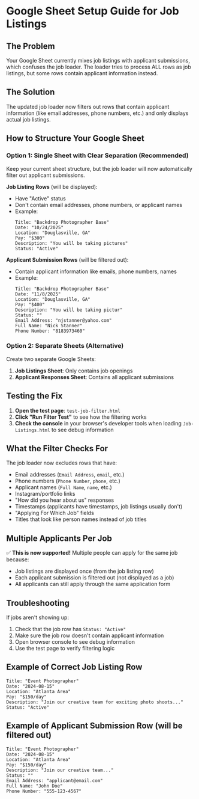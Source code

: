# Google Sheet Setup Guide for Job Listings

## The Problem
Your Google Sheet currently mixes job listings with applicant submissions, which confuses the job loader. The loader tries to process ALL rows as job listings, but some rows contain applicant information instead.

## The Solution
The updated job loader now filters out rows that contain applicant information (like email addresses, phone numbers, etc.) and only displays actual job listings.

## How to Structure Your Google Sheet

### Option 1: Single Sheet with Clear Separation (Recommended)
Keep your current sheet structure, but the job loader will now automatically filter out applicant submissions.

**Job Listing Rows** (will be displayed):
- Have "Active" status
- Don't contain email addresses, phone numbers, or applicant names
- Example:
  ```
  Title: "Backdrop Photographer Base"
  Date: "10/24/2025"
  Location: "Douglasville, GA"
  Pay: "$300"
  Description: "You will be taking pictures"
  Status: "Active"
  ```

**Applicant Submission Rows** (will be filtered out):
- Contain applicant information like emails, phone numbers, names
- Example:
  ```
  Title: "Backdrop Photographer Base"
  Date: "11/8/2025"
  Location: "Douglasville, GA"
  Pay: "$400"
  Description: "You will be taking pictur"
  Status: ""
  Email Address: "njstanner@yahoo.com"
  Full Name: "Nick Stanner"
  Phone Number: "8183973460"
  ```

### Option 2: Separate Sheets (Alternative)
Create two separate Google Sheets:
1. **Job Listings Sheet**: Only contains job openings
2. **Applicant Responses Sheet**: Contains all applicant submissions

## Testing the Fix

1. **Open the test page**: `test-job-filter.html`
2. **Click "Run Filter Test"** to see how the filtering works
3. **Check the console** in your browser's developer tools when loading `Job-Listings.html` to see debug information

## What the Filter Checks For

The job loader now excludes rows that have:
- Email addresses (`Email Address`, `email`, etc.)
- Phone numbers (`Phone Number`, `phone`, etc.)
- Applicant names (`Full Name`, `name`, etc.)
- Instagram/portfolio links
- "How did you hear about us" responses
- Timestamps (applicants have timestamps, job listings usually don't)
- "Applying For Which Job" fields
- Titles that look like person names instead of job titles

## Multiple Applicants Per Job

✅ **This is now supported!** Multiple people can apply for the same job because:
- Job listings are displayed once (from the job listing row)
- Each applicant submission is filtered out (not displayed as a job)
- All applicants can still apply through the same application form

## Troubleshooting

If jobs aren't showing up:
1. Check that the job row has `Status: "Active"`
2. Make sure the job row doesn't contain applicant information
3. Open browser console to see debug information
4. Use the test page to verify filtering logic

## Example of Correct Job Listing Row
```
Title: "Event Photographer"
Date: "2024-08-15"
Location: "Atlanta Area"
Pay: "$150/day"
Description: "Join our creative team for exciting photo shoots..."
Status: "Active"
```

## Example of Applicant Submission Row (will be filtered out)
```
Title: "Event Photographer"
Date: "2024-08-15"
Location: "Atlanta Area"
Pay: "$150/day"
Description: "Join our creative team..."
Status: ""
Email Address: "applicant@email.com"
Full Name: "John Doe"
Phone Number: "555-123-4567"
``` 